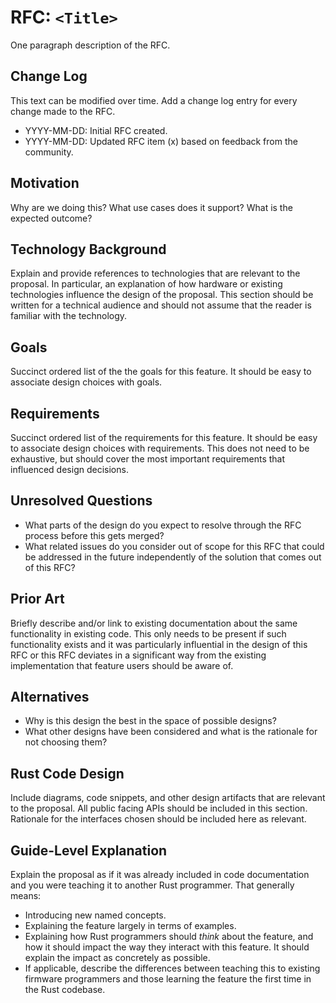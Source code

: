# RFC: `<Title>`

One paragraph description of the RFC.

## Change Log

This text can be modified over time. Add a change log entry for every change made to the RFC.

- YYYY-MM-DD: Initial RFC created.
- YYYY-MM-DD: Updated RFC item (x) based on feedback from the community.

## Motivation

Why are we doing this? What use cases does it support? What is the expected outcome?

## Technology Background

Explain and provide references to technologies that are relevant to the proposal. In particular, an explanation of
how hardware or existing technologies influence the design of the proposal. This section should be written for a
technical audience and should not assume that the reader is familiar with the technology.

## Goals

Succinct ordered list of the the goals for this feature. It should be easy to associate design choices with goals.

## Requirements

Succinct ordered list of the requirements for this feature. It should be easy to associate design choices with
requirements. This does not need to be exhaustive, but should cover the most important requirements that influenced
design decisions.

## Unresolved Questions

- What parts of the design do you expect to resolve through the RFC process before this gets merged?
- What related issues do you consider out of scope for this RFC that could be addressed in the future independently of
  the solution that comes out of this RFC?

## Prior Art

Briefly describe and/or link to existing documentation about the same functionality in existing code. This only needs to be present if such functionality exists and it was particularly influential in the design
of this RFC or this RFC deviates in a significant way from the existing implementation that feature users should be
aware of.

## Alternatives

- Why is this design the best in the space of possible designs?
- What other designs have been considered and what is the rationale for not choosing them?

## Rust Code Design

Include diagrams, code snippets, and other design artifacts that are relevant to the proposal. All public facing
APIs should be included in this section. Rationale for the interfaces chosen should be included here as relevant.

## Guide-Level Explanation

Explain the proposal as if it was already included in code documentation and you were teaching it to another Rust
programmer. That generally means:

- Introducing new named concepts.
- Explaining the feature largely in terms of examples.
- Explaining how Rust programmers should *think* about the feature, and how it should impact the way they interact
  with this feature. It should explain the impact as concretely as possible.
- If applicable, describe the differences between teaching this to existing firmware programmers and those learning
  the feature the first time in the Rust codebase.
